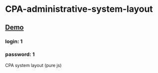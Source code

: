 # CPA-administrative-system-layout
## [Demo](https://alexxxsandoor.github.io/CPA-administrative-system-layout/)
### login: 1
### password: 1
CPA system layout (pure js)
